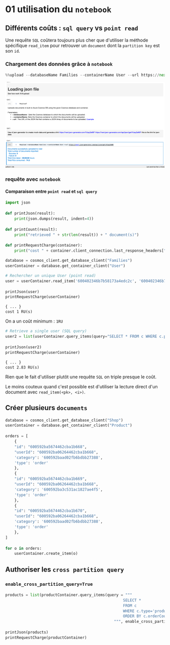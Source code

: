 # 01 utilisation du `notebook`

## Différents coûts : `sql query` vs `point read`

Une requête `SQL` coûtera toujours plus cher que d'utiliser la méthode spécifique `read_item` pour retrouver un `document` dont la `partition key` est son `id`.



### Chargement des données grâce à `notebook`

```python
%%upload --databaseName Families --containerName User --url https://next.json-generator.com/api/json/get/VJayZe60F
```

<img src="assets/notebook-upload-data.png" alt="notebook-upload-data" style="zoom:50%;" />

### requête avec `notebook`

#### Comparaison entre `point read` et `sql query`

```python
import json

def printJson(result):
    print(json.dumps(result, indent=4))

def printCount(result):
    print("retrieved " + str(len(result)) + " document(s)")

def printRequestCharge(container):
    print("cost " + container.client_connection.last_response_headers["x-ms-request-charge"] + " RU(s)")
```

```python
database = cosmos_client.get_database_client("Families")
userContainer = database.get_container_client("User")
```

```python
# Rechercher un unique User (point read)
user = userContainer.read_item('600402346b7b58173a4edc2c', '600402346b7b58173a4edc2c')

printJson(user)
printRequestCharge(userContainer)
```

```
{ ... }
cost 1 RU(s)
```

On a un coût minimum : `1RU`

```python
# Retrieve a single user (SQL query)
user2 = list(userContainer.query_items(query="SELECT * FROM c WHERE c.pk = '600402346b7b58173a4edc2c'"))[0]

printJson(user2)
printRequestCharge(userContainer)
```

```
{ ... }
cost 2.83 RU(s)
```

Rien que le fait d'utiliser plutôt une requête `SQL` on triple presque le coût.

Le moins couteux quand c'est possible est d'utiliser la lecture direct d'un document avec `read_item(<pk>, <i>)`.



## Créer plusieurs `documents`

```python
database = cosmos_client.get_database_client("Shop")
userContainer = database.get_container_client("Product")

orders = [
    {
    "id": "600592ba5674462cba1b668",
    "userId": "600592ba06264462cba1b668",
    'category': '600592baad02fb6bdbb27388',
    'type': 'order'
    },
    {
    "id": "600592ba5674462cba1b669",
    "userId": "600592ba06264462cba1b668",
    'category': '600592ba3c531ac1827ae4f5',
    'type': 'order'
    },
    {
    "id": "600592ba5674462cba1b670",
    "userId": "600592ba06264462cba1b668",
    'category': '600592baad02fb6bdbb27388',
    'type': 'order'
    },
]

for o in orders:
    userContainer.create_item(o)
```



## Authoriser les `cross partition query`

### `enable_cross_partition_query=True`

```python
products = list(productContainer.query_items(query = """
                                                    SELECT * 
                                                    FROM c 
                                                    WHERE c.type='product'
                                                    ORDER BY c.orderCount DESC
                                                """, enable_cross_partition_query=True))

printJson(products)
printRequestCharge(productContainer)
```

